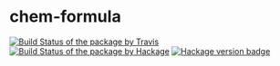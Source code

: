 # chem-formula

[![Build Status of the package by Travis](https://travis-ci.com/hapytex/chem-formula.svg?branch=master)](https://travis-ci.com/hapytex/chem-formula)
[![Build Status of the package by Hackage](https://matrix.hackage.haskell.org/api/v2/packages/chem-formula/badge)](https://matrix.hackage.haskell.org/#/package/chem-formula)
[![Hackage version badge](https://img.shields.io/hackage/v/chem-formula.svg)](https://hackage.haskell.org/package/chem-formula)
